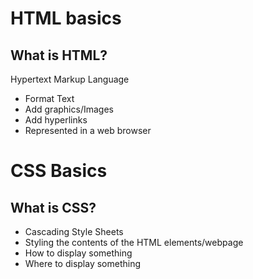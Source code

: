 # HTML basics

## What is HTML?

Hypertext Markup Language

- Format Text
- Add graphics/Images
- Add hyperlinks
- Represented in a web browser

# CSS Basics

## What is CSS?

- Cascading Style Sheets
- Styling the contents of the HTML elements/webpage
- How to display something
- Where to display something

